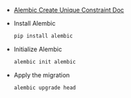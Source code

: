 - [Alembic Create Unique Constraint Doc](https://alembic.sqlalchemy.org/en/latest/ops.html#alembic.operations.Operations.create_unique_constraint)

- Install Alembic

    ```bash
    pip install alembic
    ```

- Initialize Alembic

    ```bash
    alembic init alembic
    ```

- Apply the migration

    ```bash
    alembic upgrade head
    ```
